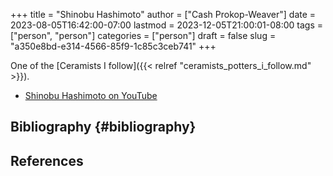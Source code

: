 +++
title = "Shinobu Hashimoto"
author = ["Cash Prokop-Weaver"]
date = 2023-08-05T16:42:00-07:00
lastmod = 2023-12-05T21:00:01-08:00
tags = ["person", "person"]
categories = ["person"]
draft = false
slug = "a350e8bd-e314-4566-85f9-1c85c3ceb741"
+++

One of the [Ceramists I follow]({{< relref "ceramists_potters_i_follow.md" >}}).

-   [Shinobu Hashimoto on YouTube](https://www.youtube.com/c/ShinobuHashimoto)


## Bibliography {#bibliography}

## References

<style>.csl-entry{text-indent: -1.5em; margin-left: 1.5em;}</style><div class="csl-bib-body">
</div>
